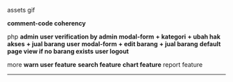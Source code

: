 assets
    gif
    
**comment-code coherency**

php
    **admin**
        **user verification by admin**
        **modal-form**
            **+ kategori**
            **+ ubah hak akses**
            **+ jual barang**
    **user**
        **modal-form**
            **+ edit barang**
            **+ jual barang**
    **default page view if no barang exists**
    **user logout**

more
    **warn user feature**
    **search feature**
    **chart feature**
    report feature

-----------------------------

